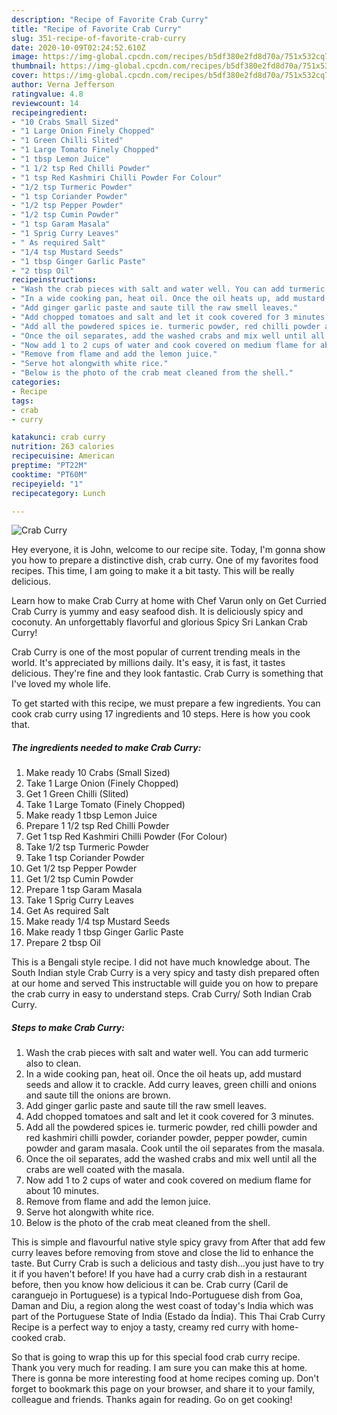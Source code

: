 ```yaml
---
description: "Recipe of Favorite Crab Curry"
title: "Recipe of Favorite Crab Curry"
slug: 351-recipe-of-favorite-crab-curry
date: 2020-10-09T02:24:52.610Z
image: https://img-global.cpcdn.com/recipes/b5df380e2fd8d70a/751x532cq70/crab-curry-recipe-main-photo.jpg
thumbnail: https://img-global.cpcdn.com/recipes/b5df380e2fd8d70a/751x532cq70/crab-curry-recipe-main-photo.jpg
cover: https://img-global.cpcdn.com/recipes/b5df380e2fd8d70a/751x532cq70/crab-curry-recipe-main-photo.jpg
author: Verna Jefferson
ratingvalue: 4.8
reviewcount: 14
recipeingredient:
- "10 Crabs Small Sized"
- "1 Large Onion Finely Chopped"
- "1 Green Chilli Slited"
- "1 Large Tomato Finely Chopped"
- "1 tbsp Lemon Juice"
- "1 1/2 tsp Red Chilli Powder"
- "1 tsp Red Kashmiri Chilli Powder For Colour"
- "1/2 tsp Turmeric Powder"
- "1 tsp Coriander Powder"
- "1/2 tsp Pepper Powder"
- "1/2 tsp Cumin Powder"
- "1 tsp Garam Masala"
- "1 Sprig Curry Leaves"
- " As required Salt"
- "1/4 tsp Mustard Seeds"
- "1 tbsp Ginger Garlic Paste"
- "2 tbsp Oil"
recipeinstructions:
- "Wash the crab pieces with salt and water well. You can add turmeric also to clean."
- "In a wide cooking pan, heat oil. Once the oil heats up, add mustard seeds and allow it to crackle. Add curry leaves, green chilli and onions and saute till the onions are brown."
- "Add ginger garlic paste and saute till the raw smell leaves."
- "Add chopped tomatoes and salt and let it cook covered for 3 minutes."
- "Add all the powdered spices ie. turmeric powder, red chilli powder and red kashmiri chilli powder, coriander powder, pepper powder, cumin powder and garam masala. Cook until the oil separates from the masala."
- "Once the oil separates, add the washed crabs and mix well until all the crabs are well coated with the masala."
- "Now add 1 to 2 cups of water and cook covered on medium flame for about 10 minutes."
- "Remove from flame and add the lemon juice."
- "Serve hot alongwith white rice."
- "Below is the photo of the crab meat cleaned from the shell."
categories:
- Recipe
tags:
- crab
- curry

katakunci: crab curry 
nutrition: 263 calories
recipecuisine: American
preptime: "PT22M"
cooktime: "PT60M"
recipeyield: "1"
recipecategory: Lunch

---
```



![Crab Curry](https://img-global.cpcdn.com/recipes/b5df380e2fd8d70a/751x532cq70/crab-curry-recipe-main-photo.jpg)

Hey everyone, it is John, welcome to our recipe site. Today, I'm gonna show you how to prepare a distinctive dish, crab curry. One of my favorites food recipes. This time, I am going to make it a bit tasty. This will be really delicious.

Learn how to make Crab Curry at home with Chef Varun only on Get Curried Crab Curry is yummy and easy seafood dish. It is deliciously spicy and coconuty. An unforgettably flavorful and glorious Spicy Sri Lankan Crab Curry!

Crab Curry is one of the most popular of current trending meals in the world. It's appreciated by millions daily. It's easy, it is fast, it tastes delicious. They're fine and they look fantastic. Crab Curry is something that I've loved my whole life.


To get started with this recipe, we must prepare a few ingredients. You can cook crab curry using 17 ingredients and 10 steps. Here is how you cook that.

<!--inarticleads1-->

##### The ingredients needed to make Crab Curry:

1. Make ready 10 Crabs (Small Sized)
1. Take 1 Large Onion (Finely Chopped)
1. Get 1 Green Chilli (Slited)
1. Take 1 Large Tomato (Finely Chopped)
1. Make ready 1 tbsp Lemon Juice
1. Prepare 1 1/2 tsp Red Chilli Powder
1. Get 1 tsp Red Kashmiri Chilli Powder (For Colour)
1. Take 1/2 tsp Turmeric Powder
1. Take 1 tsp Coriander Powder
1. Get 1/2 tsp Pepper Powder
1. Get 1/2 tsp Cumin Powder
1. Prepare 1 tsp Garam Masala
1. Take 1 Sprig Curry Leaves
1. Get  As required Salt
1. Make ready 1/4 tsp Mustard Seeds
1. Make ready 1 tbsp Ginger Garlic Paste
1. Prepare 2 tbsp Oil


This is a Bengali style recipe. I did not have much knowledge about. The South Indian style Crab Curry is a very spicy and tasty dish prepared often at our home and served This instructable will guide you on how to prepare the crab curry in easy to understand steps. Crab Curry/ Soth Indian Crab Curry. 

<!--inarticleads2-->

##### Steps to make Crab Curry:

1. Wash the crab pieces with salt and water well. You can add turmeric also to clean.
1. In a wide cooking pan, heat oil. Once the oil heats up, add mustard seeds and allow it to crackle. Add curry leaves, green chilli and onions and saute till the onions are brown.
1. Add ginger garlic paste and saute till the raw smell leaves.
1. Add chopped tomatoes and salt and let it cook covered for 3 minutes.
1. Add all the powdered spices ie. turmeric powder, red chilli powder and red kashmiri chilli powder, coriander powder, pepper powder, cumin powder and garam masala. Cook until the oil separates from the masala.
1. Once the oil separates, add the washed crabs and mix well until all the crabs are well coated with the masala.
1. Now add 1 to 2 cups of water and cook covered on medium flame for about 10 minutes.
1. Remove from flame and add the lemon juice.
1. Serve hot alongwith white rice.
1. Below is the photo of the crab meat cleaned from the shell.


This is simple and flavourful native style spicy gravy from After that add few curry leaves before removing from stove and close the lid to enhance the taste. But Curry Crab is such a delicious and tasty dish…you just have to try it if you haven&#39;t before! If you have had a curry crab dish in a restaurant before, then you know how delicious it can be. Crab curry (Caril de caranguejo in Portuguese) is a typical Indo-Portuguese dish from Goa, Daman and Diu, a region along the west coast of today&#39;s India which was part of the Portuguese State of India (Estado da Índia). This Thai Crab Curry Recipe is a perfect way to enjoy a tasty, creamy red curry with home-cooked crab. 

So that is going to wrap this up for this special food crab curry recipe. Thank you very much for reading. I am sure you can make this at home. There is gonna be more interesting food at home recipes coming up. Don't forget to bookmark this page on your browser, and share it to your family, colleague and friends. Thanks again for reading. Go on get cooking!
